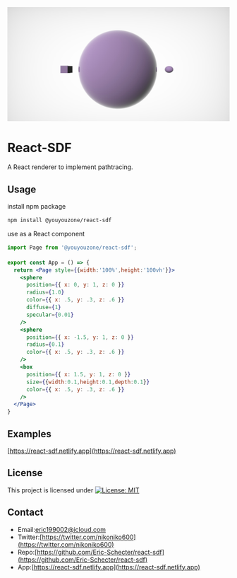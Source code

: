 <p align="center">
  <img src="./screenshot/profile.jpg" alt=''>
</p>

# React-SDF
A React renderer to implement pathtracing.  

## Usage

install npm package

```bash
npm install @youyouzone/react-sdf
```

use as a React component

```jsx
import Page from '@youyouzone/react-sdf';

export const App = () => {
  return <Page style={{width:'100%',height:'100vh'}}>
    <sphere
      position={{ x: 0, y: 1, z: 0 }}
      radius={1.0}
      color={{ x: .5, y: .3, z: .6 }}
      diffuse={1}
      specular={0.01}
    />
    <sphere
      position={{ x: -1.5, y: 1, z: 0 }}
      radius={0.1}
      color={{ x: .5, y: .3, z: .6 }}
    />
    <box
      position={{ x: 1.5, y: 1, z: 0 }}
      size={{width:0.1,height:0.1,depth:0.1}}
      color={{ x: .5, y: .3, z: .6 }}
    />
  </Page>
}
```

## Examples
[https://react-sdf.netlify.app](https://react-sdf.netlify.app) 

## License
This project is licensed under [![License: MIT](https://img.shields.io/badge/License-MIT-yellow.svg)](https://opensource.org/licenses/MIT)

## Contact
* Email:[eric199002@icloud.com](eric199002@icloud.com)
* Twitter:[https://twitter.com/nikoniko600](https://twitter.com/nikoniko600)
* Repo:[https://github.com/Eric-Schecter/react-sdf](https://github.com/Eric-Schecter/react-sdf)
* App:[https://react-sdf.netlify.app](https://react-sdf.netlify.app) 